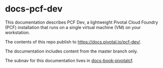 # docs-pcf-dev

This documentation describes PCF Dev, a lightweight Pivotal Cloud Foundry (PCF) installation that runs on a single virtual machine (VM) on your workstation.

The contents of this repo publish to https://docs.pivotal.io/pcf-dev/.

The documentation includes content from the master branch only.

The subnav for this documentation lives in [docs-book-pivotalcf](https://github.com/pivotal-cf/docs-book-pivotalcf).
